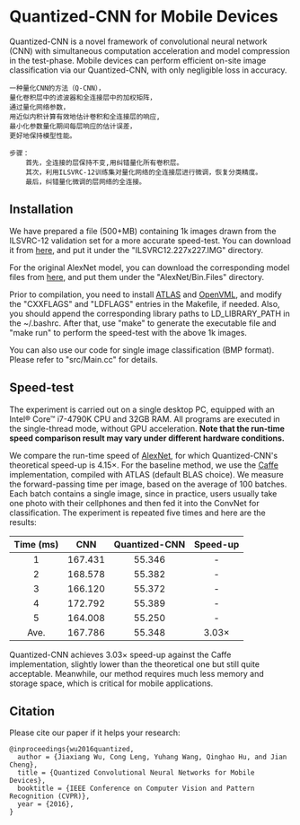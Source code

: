 # Quantized-CNN for Mobile Devices

Quantized-CNN is a novel framework of convolutional neural network (CNN) with simultaneous computation acceleration and model compression in the test-phase. Mobile devices can perform efficient on-site image classification via our Quantized-CNN, with only negligible loss in accuracy.

    一种量化CNN的方法（Q-CNN），
    量化卷积层中的滤波器和全连接层中的加权矩阵，
    通过量化网络参数，
    用近似内积计算有效地估计卷积和全连接层的响应,
    最小化参数量化期间每层响应的估计误差，
    更好地保持模型性能。
    
    步骤：
        首先，全连接的层保持不变,用纠错量化所有卷积层。
        其次，利用ILSVRC-12训练集对量化网络的全连接层进行微调，恢复分类精度。
        最后，纠错量化微调的层网络的全连接。

## Installation

We have prepared a file (500+MB) containing 1k images drawn from the ILSVRC-12 validation set for a more accurate speed-test. You can download it from [here](https://1drv.ms/u/s!Ahwjm8lejJYNp79irrjHGEmylB4F7w), and put it under the "ILSVRC12.227x227.IMG" directory.

For the original AlexNet model, you can download the corresponding model files from [here](https://1drv.ms/u/s!Ahwjm8lejJYNraoZ8qoxy4VUGzsL7Q), and put them under the "AlexNet/Bin.Files" directory.

Prior to compilation, you need to install [ATLAS](http://math-atlas.sourceforge.net) and [OpenVML](https://github.com/xianyi/OpenVML), and modify the "CXXFLAGS" and "LDFLAGS" entries in the Makefile, if needed. Also, you should append the corresponding library paths to LD\_LIBRARY\_PATH in the ~/.bashrc. After that, use "make" to generate the executable file and "make run" to perform the speed-test with the above 1k images.

You can also use our code for single image classification (BMP format). Please refer to "src/Main.cc" for details.

## Speed-test

The experiment is carried out on a single desktop PC, equipped with an Intel&reg; Core&trade; i7-4790K CPU and 32GB RAM. All programs are executed in the single-thread mode, without GPU acceleration. **Note that the run-time speed comparison result may vary under different hardware conditions.**

We compare the run-time speed of [AlexNet](http://papers.nips.cc/paper/4824-imagenet-classification-with-deep-convolutional-neural-networks), for which Quantized-CNN's theoretical speed-up is 4.15&times;. For the baseline method, we use the [Caffe](http://caffe.berkeleyvision.org/) implementation, compiled with ATLAS (default BLAS choice). We measure the forward-passing time per image, based on the average of 100 batches. Each batch contains a single image, since in practice, users usually take one photo with their cellphones and then fed it into the ConvNet for classification. The experiment is repeated five times and here are the results:

| Time (ms) |     CNN | Quantized-CNN |    Speed-up |
|:---------:|:-------:|:-------------:|:-----------:|
|         1 | 167.431 |        55.346 |           - |
|         2 | 168.578 |        55.382 |           - |
|         3 | 166.120 |        55.372 |           - |
|         4 | 172.792 |        55.389 |           - |
|         5 | 164.008 |        55.250 |           - |
|       Ave.| 167.786 |        55.348 | 3.03&times; |

Quantized-CNN achieves 3.03&times; speed-up against the Caffe implementation, slightly lower than the theoretical one but still quite acceptable. Meanwhile, our method requires much less memory and storage space, which is critical for mobile applications.

## Citation

Please cite our paper if it helps your research:

    @inproceedings{wu2016quantized,
      author = {Jiaxiang Wu, Cong Leng, Yuhang Wang, Qinghao Hu, and Jian Cheng},
      title = {Quantized Convolutional Neural Networks for Mobile Devices},
      booktitle = {IEEE Conference on Computer Vision and Pattern Recognition (CVPR)},
      year = {2016},
    }
